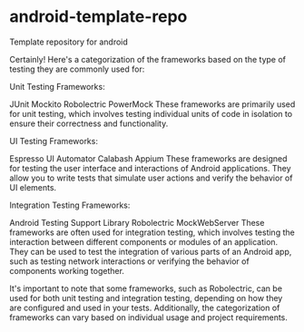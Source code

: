 # android-template-repo
Template repository for android



Certainly! Here's a categorization of the frameworks based on the type of testing they are commonly used for:

Unit Testing Frameworks:

JUnit
Mockito
Robolectric
PowerMock
These frameworks are primarily used for unit testing, which involves testing individual units of code in isolation to ensure their correctness and functionality.

UI Testing Frameworks:

Espresso
UI Automator
Calabash
Appium
These frameworks are designed for testing the user interface and interactions of Android applications. They allow you to write tests that simulate user actions and verify the behavior of UI elements.

Integration Testing Frameworks:

Android Testing Support Library
Robolectric
MockWebServer
These frameworks are often used for integration testing, which involves testing the interaction between different components or modules of an application. They can be used to test the integration of various parts of an Android app, such as testing network interactions or verifying the behavior of components working together.

It's important to note that some frameworks, such as Robolectric, can be used for both unit testing and integration testing, depending on how they are configured and used in your tests. Additionally, the categorization of frameworks can vary based on individual usage and project requirements.